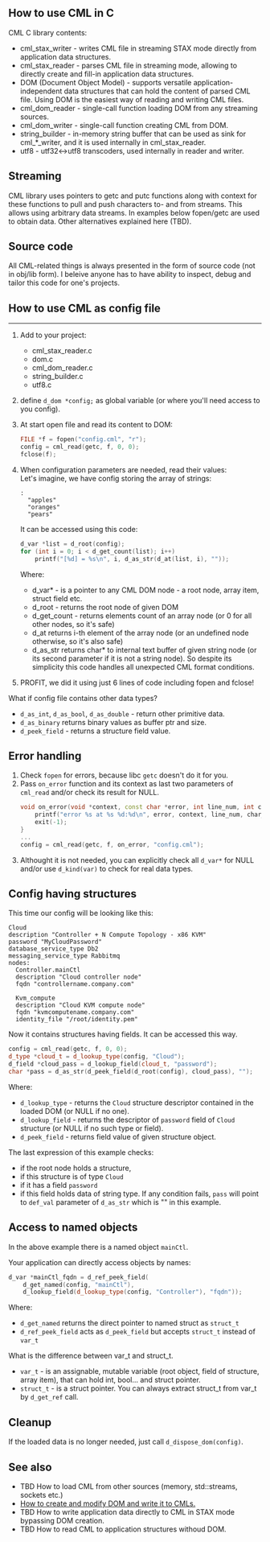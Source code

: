 ## How to use CML in C

CML C library contents:

- cml_stax_writer - writes CML file in streaming STAX mode directly from application data structures.
- cml_stax_reader - parses CML file in streaming mode, allowing to directly create and fill-in application data structures.
- DOM (Document Object Model) - supports versatile application-independent data structures that can hold the content of parsed CML file.
Using DOM is the easiest way of reading and writing CML files.
- cml_dom_reader - single-call function loading DOM from any streaming sources.
- cml_dom_writer - single-call function creating CML from DOM.
- string_builder - in-memory string buffer that can be used as sink for cml_*_writer, and it is used internally in cml_stax_reader.
- utf8 - utf32<->utf8 transcoders, used internally in reader and writer.


## Streaming

CML library uses pointers to getc and putc functions along with context for these functions to pull and push characters to- and from streams. This allows using arbitrary data streams.
In examples below fopen/getc are used to obtain data. Other alternatives explained here (TBD).

## Source code

All CML-related things is always presented in the form of source code (not in obj/lib form).
I beleive anyone has to have ability to inspect, debug and tailor this code for one's projects.

## How to use CML as config file
-----------------------------

1. Add to your project:
	- cml_stax_reader.c
	- dom.c
	- cml_dom_reader.c
	- string_builder.c
	- utf8.c
2. define `d_dom *config;` as global variable (or where you'll need access to you config).
3. At start open file and read its content to DOM:
	```C++
	FILE *f = fopen("config.cml", "r");
	config = cml_read(getc, f, 0, 0);
	fclose(f);
	```
4. When configuration parameters are needed, read their values:\
	Let's imagine, we have config storing the array of strings:
	```
	:
	  "apples"
	  "oranges"
	  "pears"
	```
	It can be accessed using this code:

	```c++
	d_var *list = d_root(config);
	for (int i = 0; i < d_get_count(list); i++)
		printf("[%d] = %s\n", i, d_as_str(d_at(list, i), ""));

	```
	Where:
	- d_var* - is a pointer to any CML DOM node - a root node, array item, struct field etc.
	- d_root - returns the root node of given DOM
	- d_get_count - returns elements count of an array node (or 0 for all other nodes, so it's safe)
	- d_at returns i-th element of the array node (or an undefined node otherwise, so it's also safe)
	- d_as_str returns char* to internal text buffer of given string node (or its second parameter if it is not a string node).
	So despite its simplicity this code handles all unexpected CML format conditions.

5. PROFIT, we did it using just 6 lines of code including fopen and fclose!

What if config file contains other data types?
- `d_as_int`, `d_as_bool`, `d_as_double` - return other primitive data.
- `d_as_binary` returns binary values as buffer ptr and size.
- `d_peek_field` - returns a structure field value.

## Error handling

1. Check `fopen` for errors, because libc `getc` doesn't do it for you.
2. Pass `on_error` function and its context as last two parameters of `cml_read` and/or check its result for NULL.
	```C++
	void on_error(void *context, const char *error, int line_num, int char_pos) {
		printf("error %s at %s %d:%d\n", error, context, line_num, char_pos);
		exit(-1);
	}
	...
	config = cml_read(getc, f, on_error, "config.cml");
	```
3. Althought it is not needed, you can explicitly check all `d_var*` for NULL and/or use `d_kind(var)` to check for real data types.

## Config having structures

This time our config will be looking like this:
```
Cloud
description "Controller + N Compute Topology - x86 KVM"
password "MyCloudPassword"
database_service_type Db2
messaging_service_type Rabbitmq
nodes:
  Controller.mainCtl
  description "Cloud controller node"
  fqdn "controllername.company.com"

  Kvm_compute
  description "Cloud KVM compute node"
  fqdn "kvmcomputename.company.com"
  identity_file "/root/identity.pem"
```
Now it contains structures having fields.
It can be accessed this way.
```C++
config = cml_read(getc, f, 0, 0);
d_type *cloud_t = d_lookup_type(config, "Cloud");
d_field *cloud_pass = d_lookup_field(cloud_t, "password");
char *pass = d_as_str(d_peek_field(d_root(config), cloud_pass), "");
```
Where:
- `d_lookup_type` - returns the `Cloud` structure descriptor contained in  the loaded DOM (or NULL if no one).
- `d_lookup_field` - returns the descriptor of `password` field of `Cloud` structure (or NULL if no such type or field).
- `d_peek_field` - returns field value of given structure object.

The last expression of this example checks:
- if the root node holds a structure,
- if this structure is of type `Cloud`
- if it has a field `password`
- if this field holds data of string type.
If any condition fails, `pass` will point to `def_val` parameter of `d_as_str` which  is "" in this example. 

## Access to named objects
In the above example there is a named object `mainCtl`.

Your application can directly access objects by names:
```C++
d_var *mainCtl_fqdn = d_ref_peek_field(
	d_get_named(config, "mainCtl"),
	d_lookup_field(d_lookup_type(config, "Controller"), "fqdn"));
```
Where:
- `d_get_named` returns the direct pointer to named struct as `struct_t`
- `d_ref_peek_field` acts as `d_peek_field` but accepts `struct_t` instead of `var_t`

What is the difference between var_t and struct_t.
- `var_t` - is an assignable, mutable variable (root object, field of structure, array item), that can hold int, bool... and struct pointer.
- `struct_t` - is a struct pointer.
You can always extract struct_t from var_t by `d_get_ref` call.

## Cleanup
If the loaded data is no longer needed, just call `d_dispose_dom(config)`.

## See also
- TBD How to load CML from other sources (memory, std::streams, sockets etc.)
- [How to create and modify DOM and write it to CMLs.](https://github.com/karol11/cml/wiki/How-to-create-DOM-and-write-it-to-CMLs-in-C-and-CPP)
- TBD How to write application data directly to CML in STAX mode bypassing DOM creation.
- TBD How to read CML to application structures withoud DOM.
